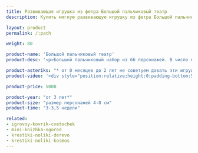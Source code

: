 ```yaml
---
title: Развивающая игрушка из фетра Большой пальчиковый театр
description: Купить мягкую развивающую игрушку из фетра Большой пальчиковый театр в магазине KiddyTrick

layout: product
permalink: /:path

weight: 80

product-name: 'Большой пальчиковый театр'
product-desc: '<p>Большой пальчиковый набор из 66 персонажей. В число персонажей входят различные животные, несколько предметов (солнце, луна, звезда, тучка, дерево, яйцо, радуга, цветок и колобок) и персонажи-люди (бабушка, дедушка, мама, папа, девочка, мальчик, баба-Яга). К набору прилагается сумка-планшет с двумя карманами и ручками.</p>'

product-asteriks: "* от 0 месяцев до 2 лет не советуем давать эти игрушки в руки ребенку, рекомендуем использовать только в целях привлечения внимания."
product-video: '<div style="position:relative;height:0;padding-bottom:56.25%"><iframe src="https://www.youtube.com/embed/jbVzDgZSyok?ecver=2" width="640" height="360" frameborder="0" style="position:absolute;width:100%;height:100%;left:0" allowfullscreen></iframe></div>'

product-price: 5000

product-year: "от 3 лет*"
product-size: "размер персонажей 4-8 см"
product-time: "3-3,5 недели"

related:
- igrovoy-kovrik-cvetochek
- mini-knizhka-ogorod
- krestiki-noliki-derevo
- krestiki-noliki-kosmos
---
```

	
